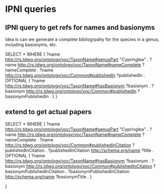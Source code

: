 # IPNI queries

## IPNI query to get refs for names and basionyms

Idea is can we generate a complete bibliogrpahy for the species in a genus,
including basionyms, etc.

SELECT *
WHERE
{
	?name <http://rs.tdwg.org/ontology/voc/TaxonName#genusPart> "Cypringlea" . 
    ?name <http://rs.tdwg.org/ontology/voc/TaxonName#nameComplete> ?nameComplete . 
    ?name <http://rs.tdwg.org/ontology/voc/Common#publishedIn> ?publishedIn .
    OPTIONAL {
        ?name <http://rs.tdwg.org/ontology/voc/TaxonName#hasBasionym> ?basionym .
        ?basionym <http://rs.tdwg.org/ontology/voc/Common#publishedIn> ?basionymPublishedIn .
    }
}

## extend to get actual papers

SELECT *
WHERE
{
	?name <http://rs.tdwg.org/ontology/voc/TaxonName#genusPart> "Cypringlea" . 
    ?name <http://rs.tdwg.org/ontology/voc/TaxonName#nameComplete> ?nameComplete . 
    ?name <http://rs.tdwg.org/ontology/voc/Common#publishedInCitation> ?publishedInCitation .
    ?publishedInCitation <http://schema.org/name> ?title .
    OPTIONAL {
        ?name <http://rs.tdwg.org/ontology/voc/TaxonName#hasBasionym> ?basionym .
        ?basionym <http://rs.tdwg.org/ontology/voc/Common#publishedInCitation> ?basionymPublishedInCitation .
        ?basionymPublishedInCitation <http://schema.org/name> ?basionymTitle .
    }
    
   
}
